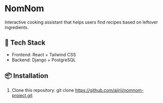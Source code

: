 # NomNom
Interactive cooking assistant that helps users find recipes based on leftover ingredients.

## 🚀 Tech Stack
- Frontend: React + Tailwind CSS
- Backend: Django + PostgreSQL

## 📦 Installation
1. Clone this repository:
git clone https://github.com/ajirii/nomnom-project.git
